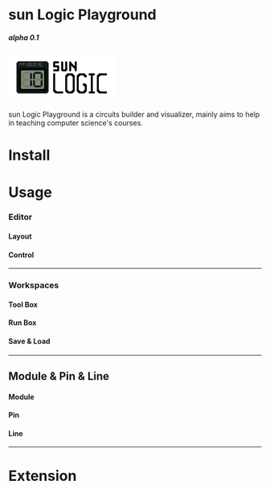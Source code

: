 # sun Logic Playground 

##### alpha 0.1

![](https://github.com/xiaowangxu/sun-Logic-Playground/blob/master/slp-TitleLogo.png?raw=true)

sun Logic Playground is a circuits builder and visualizer, mainly aims to help in teaching computer science's courses.

# Install

# Usage

### Editor

#### Layout

#### Control

---

### Workspaces

#### Tool Box

#### Run Box

#### Save & Load

---

## Module & Pin & Line

#### Module

#### Pin

#### Line

---

# Extension